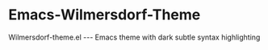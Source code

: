 # Emacs-Wilmersdorf-Theme
Wilmersdorf-theme.el --- Emacs theme with dark subtle syntax highlighting
